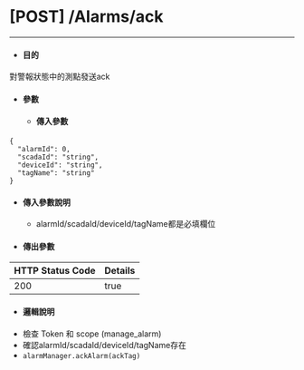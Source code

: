# \[POST\] /Alarms/ack

---

* #### 目的

對警報狀態中的測點發送ack

* #### 參數

  * #### 傳入參數

```
{
  "alarmId": 0,
  "scadaId": "string",
  "deviceId": "string",
  "tagName": "string"
}
```

  * #### 傳入參數說明
    * alarmId/scadaId/deviceId/tagName都是必填欄位

  * #### 傳出參數

| HTTP Status Code | Details |
| -- | -- |
| 200 | true |

* #### 邏輯說明
* 檢查 Token 和 scope (manage_alarm)
* 確認alarmId/scadaId/deviceId/tagName存在
* `alarmManager.ackAlarm(ackTag)`






